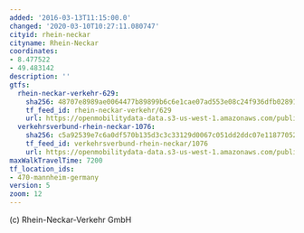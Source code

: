 ```yaml
---
added: '2016-03-13T11:15:00.0'
changed: '2020-03-10T10:27:11.080747'
cityid: rhein-neckar
cityname: Rhein-Neckar
coordinates:
- 8.477522
- 49.483142
description: ''
gtfs:
  rhein-neckar-verkehr-629:
    sha256: 48707e8989ae0064477b89899b6c6e1cae07ad553e08c24f936dfb02891e9d94
    tf_feed_id: rhein-neckar-verkehr/629
    url: https://openmobilitydata-data.s3-us-west-1.amazonaws.com/public/feeds/rhein-neckar-verkehr/629/20200306/gtfs.zip
  verkehrsverbund-rhein-neckar-1076:
    sha256: c5a92539e7c6a0df570b135d3c3c33129d0067c051dd2ddc07e11877052c76ec
    tf_feed_id: verkehrsverbund-rhein-neckar/1076
    url: https://openmobilitydata-data.s3-us-west-1.amazonaws.com/public/feeds/verkehrsverbund-rhein-neckar/1076/20200210/gtfs.zip
maxWalkTravelTime: 7200
tf_location_ids:
- 470-mannheim-germany
version: 5
zoom: 12
---
```


(c) Rhein-Neckar-Verkehr GmbH
